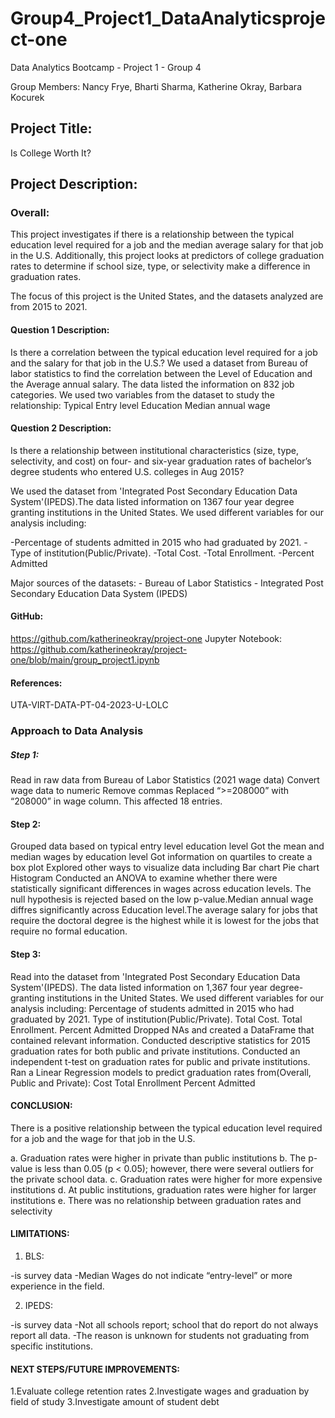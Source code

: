 # Group4_Project1_DataAnalyticsproject-one

Data Analytics Bootcamp - Project 1 - Group 4

Group Members: Nancy Frye, Bharti Sharma, Katherine Okray, Barbara Kocurek

## Project Title:

Is College Worth It? 

## Project Description: 

### Overall: 
This project investigates if there is a relationship between the typical education level required for a job and the median average salary for that job in the U.S. Additionally, this project looks at predictors of college graduation rates to determine if school size, type, or selectivity make a difference in graduation rates.

The focus of this project is the United States, and the datasets analyzed are from 2015 to 2021.

#### Question 1 Description:

Is there a correlation between the typical education level required for a job and the salary for that job in the U.S.? We used a dataset from Bureau of labor statistics to find the correlation between the Level of Education and the Average annual salary. The data listed the information on 832 job categories. We used two variables from the dataset to study the relationship: Typical Entry level Education Median annual wage

#### Question 2 Description:

Is there a relationship between institutional characteristics (size, type, selectivity, and cost) on four- and six-year graduation rates of bachelor’s degree students who entered U.S. colleges in Aug 2015?

We used the dataset from 'Integrated Post Secondary Education Data System'(IPEDS).The data listed information on 1367 four year degree granting institutions in the United States. We used different variables for our analysis including:

-Percentage of students admitted in 2015 who had graduated by 2021.
-Type of institution(Public/Private).
-Total Cost.
-Total Enrollment.
-Percent Admitted

Major sources of the datasets: - Bureau of Labor Statistics - Integrated Post Secondary Education Data System (IPEDS)

#### GitHub:
https://github.com/katherineokray/project-one
Jupyter Notebook: https://github.com/katherineokray/project-one/blob/main/group_project1.ipynb

#### References: 

UTA-VIRT-DATA-PT-04-2023-U-LOLC

### Approach to Data Analysis 
##### Step 1: 

Read in raw data from Bureau of Labor Statistics (2021 wage data) Convert wage data to numeric Remove commas Replaced “>=208000” with “208000” in wage column. This affected 18 entries.

#### Step 2: 

Grouped data based on typical entry level education level Got the mean and median wages by education level Got information on quartiles to create a box plot Explored other ways to visualize data including Bar chart Pie chart Histogram Conducted an ANOVA to examine whether there were statistically significant differences in wages across education levels. The null hypothesis is rejected based on the low p-value.Median annual wage diffres significantly across Education level.The average salary for jobs that require the doctoral degree is the highest while it is lowest for the jobs that require no formal education.

#### Step 3: 

Read into the dataset from 'Integrated Post Secondary Education Data System'(IPEDS). The data listed information on 1,367 four year degree-granting institutions in the United States. We used different variables for our analysis including: Percentage of students admitted in 2015 who had graduated by 2021. Type of institution(Public/Private). Total Cost. Total Enrollment. Percent Admitted Dropped NAs and created a DataFrame that contained relevant information. Conducted descriptive statistics for 2015 graduation rates for both public and private institutions. Conducted an independent t-test on graduation rates for public and private institutions. Ran a Linear Regression models to predict graduation rates from(Overall, Public and Private): Cost Total Enrollment Percent Admitted

#### CONCLUSION:

There is a positive relationship between the typical education level required for a job and the wage for that job in the U.S.

a. Graduation rates were higher in private than public institutions 
b. The p-value is less than 0.05 (p < 0.05); however, there were several outliers for the private school data. 
c. Graduation rates were higher for more expensive institutions 
d. At public institutions, graduation rates were higher for larger institutions 
e. There was no relationship between graduation rates and selectivity

#### LIMITATIONS: 

1. BLS: 

-is survey data
-Median Wages do not indicate “entry-level” or more experience in the field. 

2. IPEDS:

-is survey data
-Not all schools report; school that do report do not always report all data.
-The reason is unknown for students not graduating from specific institutions.
   
#### NEXT STEPS/FUTURE IMPROVEMENTS:

1.Evaluate college retention rates 
2.Investigate wages and graduation by field of study 
3.Investigate amount of student debt

